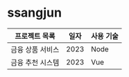 # ssangjun
 
프로젝트 목록 | 일자 | 사용 기술
--------------|-------|-----------
금융 상품 서비스 | 2023 | Node
금융 추천 시스템 | 2023 | Vue
